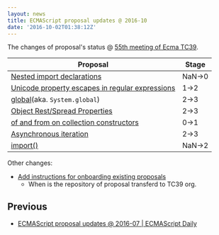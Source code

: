 ```yaml
---
layout: news
title: ECMAScript proposal updates @ 2016-10
date: '2016-10-02T01:38:12Z'
---
```


The changes of proposal's status @ [55th meeting of Ecma TC39](https://github.com/tc39/agendas/blob/master/2016/11.md "Agenda for the 55th meeting of Ecma TC39").

| Proposal                                 | Stage  |
| ---------------------------------------- | ------ |
| [Nested import declarations](https://github.com/tc39/ecma262/pull/646 "Nested import declarations") | NaN->0 |
| [Unicode property escapes in regular expressions](https://github.com/mathiasbynens/es-regexp-unicode-property-escapes "Unicode property escapes in regular expressions") | 1->2   |
| [global](https://github.com/tc39/proposal-global "global")(aka. `System.global`) | 2->3   |
| [Object Rest/Spread Properties](https://github.com/sebmarkbage/ecmascript-rest-spread "Object Rest/Spread Properties") | 2->3   |
| [of and from on collection constructors](https://github.com/leobalter/proposal-setmap-offrom "of and from on collection constructors") | 0->1   |
| [Asynchronous iteration](https://github.com/tc39/proposal-async-iteration "Asynchronous iteration") | 2->3   |
| [import()](https://github.com/domenic/proposal-import-function "import()") | NaN->2 |


Other changes:

- [Add instructions for onboarding existing proposals](https://github.com/tc39/proposals/commit/a1a63e612dbce4dc20db717b5ca35eb9a7b9d26b "Add instructions for onboarding existing proposals")
  - When is the repository of proposal transferd to TC39 org.

## Previous

- [ECMAScript proposal updates @ 2016-07 | ECMAScript Daily](https://ecmascript-daily.github.io/2016/07/30/last-minutes-proposals-changes "ECMAScript proposal updates @ 2016-07 | ECMAScript Daily")
